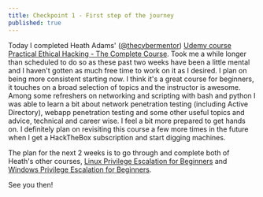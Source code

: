```yaml
---
title: Checkpoint 1 - First step of the journey
published: true
---
```


Today I completed Heath Adams' ([@thecybermentor](https://twitter.com/thecybermentor)) [Udemy course Practical Ethical Hacking - The Complete Course](https://www.udemy.com/course/practical-ethical-hacking/).
Took me a while longer than scheduled to do so as these past two weeks have been a little mental and I haven't gotten as much free time to work on it as I desired. I plan on being more consistent starting now.
I think it's a great course for beginners, it touches on a broad selection of topics and the instructor is awesome. Among some refreshers on networking and scripting with bash and python I was able to learn a bit about network penetration testing (including Active Directory), webapp penetration testing and some other useful topics and advice, technical and career wise. I feel a bit more prepared to get hands on. I definitely plan on revisiting this course a few more times in the future when I get a HackTheBox subscription and start digging machines.

The plan for the next 2 weeks is to go through and complete both of Heath's other courses, [Linux Privilege Escalation for Beginners](https://www.udemy.com/course/linux-privilege-escalation-for-beginners/) and [Windows Privilege Escalation for Beginners](https://www.udemy.com/course/windows-privilege-escalation-for-beginners/). 

See you then!
